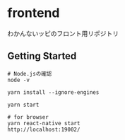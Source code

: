 # frontend
わかんないッピのフロント用リポジトリ

## Getting Started
```terminal
# Node.jsの確認
node -v

yarn install --ignore-engines

yarn start

# for browser
yarn react-native start
http://localhost:19002/
```
